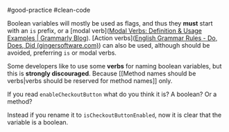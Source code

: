 #good-practice #clean-code  

Boolean variables will mostly be used as flags, and thus they **must** start with an `is` prefix, or a [modal verb]([Modal Verbs: Definition & Usage Examples | Grammarly Blog](https://www.grammarly.com/blog/modal-verbs/)). [Action verbs]([English Grammar Rules - Do, Does, Did (gingersoftware.com)](https://www.gingersoftware.com/content/grammar-rules/verbs/do-does-did))  can also be used, although should be avoided, preferring `is` or modal verbs.

Some developers like to use some **verbs** for naming boolean variables, but this is **strongly discouraged**. Because [[Method names should be verbs|verbs should be reserved for method names]] only. 

If you read `enableCheckoutButton` what do you think it is? A boolean? Or a method?

Instead if you rename it to `isCheckoutButtonEnabled`, now it is clear that the variable is a boolean. 